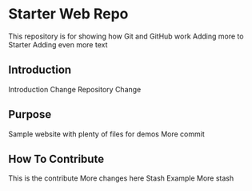 # Starter Web Repo

This repository is for showing how Git and GitHub work
Adding more to Starter
Adding even more text

## Introduction
Introduction Change
Repository Change

## Purpose

Sample website with plenty of files for demos
More commit 

## How To Contribute

This is the contribute
More changes here
Stash Example
More stash